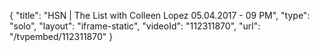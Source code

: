 {
    "title": "HSN | The List with Colleen Lopez 05.04.2017 - 09 PM",
    "type": "solo",
    "layout": "iframe-static",
    "videoId": "112311870",
    "url": "\/tvpembed\/112311870"
}